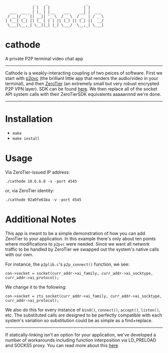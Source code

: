 ```
             _    _                 _       
            | |  | |               | |      
  ___  __ _ | |_ | |__    ___    __| |  ___ 
 / __|/ _` || __|| '_ \  / _ \  / _` | / _ \
| (__| (_| || |_ | | | || (_) || (_| ||  __/
 \___|\__,_| \__||_| |_| \___/  \__,_| \___|
```

# cathode
A private P2P terminal video chat app

***
Cathode is a weakly-interacting coupling of two peices of software. First we start with [p2pvc](https://github.com/mofarrell/p2pvc) (the brilliant little app that renders the audio/video in your terminal), and then [ZeroTier](https://github.com/zerotier) (an extremely small but very robust encrypted P2P VPN layer). SDK can be found [here](https://github.com/zerotier/ZeroTierSDK). We then replace all of the socket API system calls with their ZeroTierSDK equivalents aaaaannnd we're done.

***

# Installation

- `make`
- `make install`

# Usage

Via ZeroTier-issued IP address:

`./cathode 10.6.6.8 -v -port 4545`

or, via ZeroTier identity:

`./cathode 92a0fe61ba -v -port 4545`

# Additional Notes

This app is meant to be a simple demonstration of how you can add ZeroTier to your application. In this example there's only about ten points where modifications to `p2pvc` were needed. Since we want all network traffic to be handled by ZeroTier we swapped out the system's native calls with our own. 

For instance, the `p2plib.c`'s `p2p_connect()` function, we see:

```
con->socket = socket(curr_addr->ai_family, curr_addr->ai_socktype, curr_addr->ai_protocol);
```

We change it to the following:

```
con->socket = zts_socket(curr_addr->ai_family, curr_addr->ai_socktype, curr_addr->ai_protocol);
```

We also do this for every instance of `bind()`, `connect()`, `accept()`, `listen()`, etc. The substituted calls are designed to be perfectly compatible with each system's variation so substitution could be as simple as a find+replace.

***

If statically-linking isn't an option for your application, we've developed a number of workarounds including function interposition via LD_PRELOAD and SOCKS5 proxy. You can read more about this [here](https://github.com/zerotier/ZeroTierSDK/blob/master/docs/walkthrough.md)
